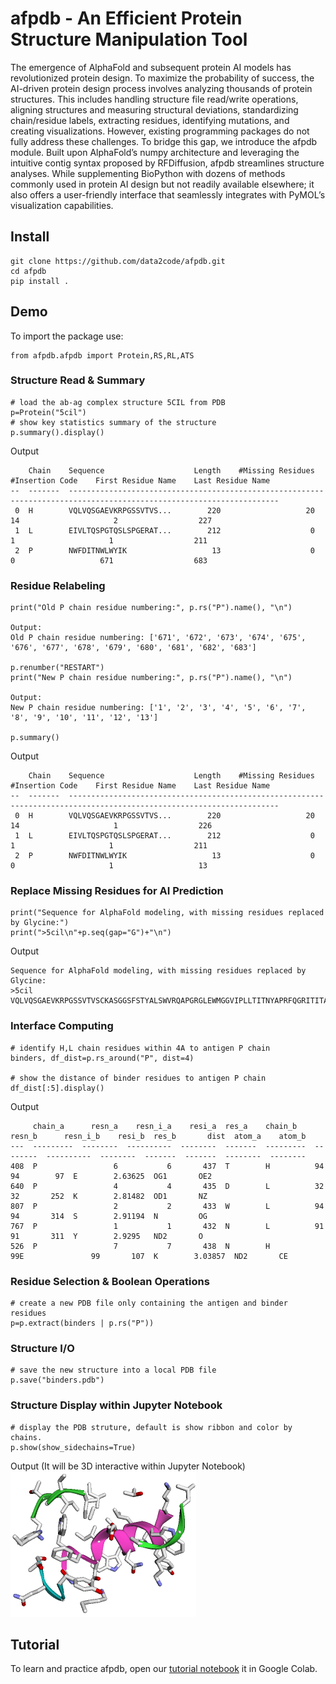 # afpdb - An Efficient Protein Structure Manipulation Tool

The emergence of AlphaFold and subsequent protein AI models has revolutionized protein design. To maximize the probability of success, the AI-driven protein design process involves analyzing thousands of protein structures. This includes handling structure file read/write operations, aligning structures and measuring structural deviations, standardizing chain/residue labels, extracting residues, identifying mutations, and creating visualizations. However, existing programming packages do not fully address these challenges. To bridge this gap, we introduce the afpdb module. Built upon AlphaFold’s numpy architecture and leveraging the intuitive contig syntax proposed by RFDiffusion, afpdb streamlines structure analyses. While supplementing BioPython with dozens of methods commonly used in protein AI design but not readily available elsewhere; it also offers a user-friendly interface that seamlessly integrates with PyMOL’s visualization capabilities.
## Install
```
git clone https://github.com/data2code/afpdb.git
cd afpdb
pip install .
```
## Demo

To import the package use:
```
from afpdb.afpdb import Protein,RS,RL,ATS
```
### Structure Read & Summary
```
# load the ab-ag complex structure 5CIL from PDB
p=Protein("5cil")
# show key statistics summary of the structure
p.summary().display()
```
Output
```
    Chain    Sequence                    Length    #Missing Residues    #Insertion Code    First Residue Name    Last Residue Name
--  -------  ---------------------------------------------------------------------------------------------------------------------
 0  H        VQLVQSGAEVKRPGSSVTVS...        220                   20                 14                     2                  227
 1  L        EIVLTQSPGTQSLSPGERAT...        212                    0                  1                     1                  211
 2  P        NWFDITNWLWYIK                   13                    0                  0                   671                  683
```
### Residue Relabeling

```
print("Old P chain residue numbering:", p.rs("P").name(), "\n")

Output:
Old P chain residue numbering: ['671', '672', '673', '674', '675', '676', '677', '678', '679', '680', '681', '682', '683'] 

p.renumber("RESTART")
print("New P chain residue numbering:", p.rs("P").name(), "\n")

Output:
New P chain residue numbering: ['1', '2', '3', '4', '5', '6', '7', '8', '9', '10', '11', '12', '13'] 

p.summary()
```
Output

```
    Chain    Sequence                    Length    #Missing Residues    #Insertion Code    First Residue Name    Last Residue Name
--  -------  ---------------------------------------------------------------------------------------------------------------------
 0  H        VQLVQSGAEVKRPGSSVTVS...        220                   20                 14                     1                  226
 1  L        EIVLTQSPGTQSLSPGERAT...        212                    0                  1                     1                  211
 2  P        NWFDITNWLWYIK                   13                    0                  0                     1                   13
 ```
### Replace Missing Residues for AI Prediction
```
print("Sequence for AlphaFold modeling, with missing residues replaced by Glycine:")
print(">5cil\n"+p.seq(gap="G")+"\n")
```
Output
```
Sequence for AlphaFold modeling, with missing residues replaced by Glycine:
>5cil
VQLVQSGAEVKRPGSSVTVSCKASGGSFSTYALSWVRQAPGRGLEWMGGVIPLLTITNYAPRFQGRITITADRSTSTAYLELNSLRPEDTAVYYCAREGTTGDGDLGKPIGAFAHWGQGTLVTVSSASTKGPSVFPLAPSGGGGGGGGGTAALGCLVKDYFPEPVTVGSWGGGGNSGALTSGGVHTFPAVLQSGSGLYSLSSVVTVPSSSLGTGGQGTYICNVNHKPSNTKVDKKGGVEP:EIVLTQSPGTQSLSPGERATLSCRASQSVGNNKLAWYQQRPGQAPRLLIYGASSRPSGVADRFSGSGSGTDFTLTISRLEPEDFAVYYCQQYGQSLSTFGQGTKVEVKRTVAAPSVFIFPPSDEQLKSGTASVVCLLNNFYPREAKVQWKVDNALQSGNSQESVTEQDSKDSTYSLSSTLTLSKADYEKHKVYACEVTHQGLSSPVTKSFNR:NWFDITNWLWYIK
```
### Interface Computing
```
# identify H,L chain residues within 4A to antigen P chain
binders, df_dist=p.rs_around("P", dist=4)

# show the distance of binder residues to antigen P chain
df_dist[:5].display()
```
Output
```
     chain_a      resn_a    resn_i_a    resi_a  res_a    chain_b    resn_b      resn_i_b    resi_b  res_b       dist  atom_a    atom_b
---  ---------  --------  ----------  --------  -------  ---------  --------  ----------  --------  -------  -------  --------  --------
408  P                 6           6       437  T        H          94                94        97  E        2.63625  OG1       OE2
640  P                 4           4       435  D        L          32                32       252  K        2.81482  OD1       NZ
807  P                 2           2       433  W        L          94                94       314  S        2.91194  N         OG
767  P                 1           1       432  N        L          91                91       311  Y        2.9295   ND2       O
526  P                 7           7       438  N        H          99E               99       107  K        3.03857  ND2       CE
```
### Residue Selection & Boolean Operations
```
# create a new PDB file only containing the antigen and binder residues
p=p.extract(binders | p.rs("P"))
```
### Structure I/O
```
# save the new structure into a local PDB file
p.save("binders.pdb")
```
### Structure Display within Jupyter Notebook
```
# display the PDB struture, default is show ribbon and color by chains.
p.show(show_sidechains=True)
```
Output (It will be 3D interactive within Jupyter Notebook)<br>
<img src="tutorial/img/demo.png">

## Tutorial

To learn and practice afpdb, open our [tutorial notebook](https://colab.research.google.com/github/data2code/afpdb/blob/main/tutorial/afpdb.ipynb) it in Google Colab.
